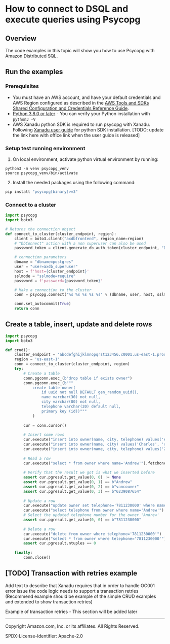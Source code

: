 # How to connect to DSQL and execute queries using Psycopg

## Overview

The code examples in this topic will show you how to use Psycopg with Amazon Distributed SQL. 

## Run the examples

### Prerequisites

* You must have an AWS account, and have your default credentials and AWS Region configured as described in the 
[AWS Tools and SDKs Shared Configuration and Credentials Reference Guide](https://docs.aws.amazon.com/credref/latest/refdocs/creds-config-files.html).
* [Python 3.8.0 or later](https://www.python.org/) - You can verify your Python installation with `python3 -V`
* AWS Xanadu python SDK is required to run psycopg with Xanadu. Following [Xanadu user guide](https://alpha.www.docs.aws.a2z.com/distributed-sql/latest/userguide/accessing-install-sdk.html) for python SDK installation. [TODO: update the link here with office link when the user guide is released]

### Setup test running environment 
1. On local environment, activate python virtual environment by running:
```
python3 -m venv psycopg_venv
source psycopg_venv/bin/activate
```

2. Install the needed packages using the following command:

```sh
pip install "psycopg[binary]>=3"
```

### Connect to a cluster

```py
import psycopg
import boto3

# Returns the connection object
def connect_to_cluster(cluster_endpoint, region):
    client = boto3.client("axdbfrontend", region_name=region)
    # "DbConnect" action with a non superuser can also be used
    password_token = client.generate_db_auth_token(cluster_endpoint, "DbConnectSuperuser", region)

    # connection parameters
    dbname = "dbname=postgres"
    user = "user=axdb_superuser"
    host = f'host={cluster_endpoint}'
    sslmode = "sslmode=require"
    password = f'password={password_token}'

    # Make a connection to the cluster
    conn = psycopg.connect('%s %s %s %s %s' % (dbname, user, host, sslmode, password))

    conn.set_autocommit(True)
    return conn
```

## Create a table, insert, update and delete rows

```py
import psycopg
import boto3

def crud():
    cluster_endpoint = 'abcdefghijklmnopqrst123456.c0001.us-east-1.prod.sql.axdb.aws.dev'
    region = 'us-east-1'
    conn = connect_to_cluster(cluster_endpoint, region)
    try:
        # Create a table
        conn.pgconn.exec_(b"drop table if exists owner")
        conn.pgconn.exec_(b"""
            create table owner(
                id uuid not null DEFAULT gen_random_uuid(),
                name varchar(30) not null,
                city varchar(80) not null, 
                telephone varchar(20) default null,
                primary key (id))"""
            )
        
        cur = conn.cursor()
                
        # Insert some rows
        cur.execute("insert into owner(name, city, telephone) values('Andrew', 'vancouver', '6239087654')")
        cur.execute("insert into owner(name, city) values('Charles', 'richmond')")
        cur.execute("insert into owner(name, city, telephone) values('Zoya', 'langley', '6230005678')")
        
        # Read a row
        cur.execute("select * from owner where name='Andrew'").fetchone()
        
        # Verify that the result we got is what we inserted before
        assert cur.pgresult.get_value(0, 0) != None
        assert cur.pgresult.get_value(0, 1) == b"Andrew"
        assert cur.pgresult.get_value(0, 2) == b"vancouver"
        assert cur.pgresult.get_value(0, 3) == b"6239087654"
        
        # Update a row
        cur.execute("update owner set telephone='7811230000' where name='Andrew'")
        cur.execute("select telephone from owner where name='Andrew'")
        # Select the updated telephone number for the owner 'Andrew'
        assert cur.pgresult.get_value(0, 0) == b"7811230000"
        
        # Delete a row
        cur.execute("delete from owner where telephone='7811230000'")
        cur.execute("select * from owner where telephone='7811230000'")
        assert cur.pgresult.ntuples == 0
        
    finally:
        conn.close()
```

## [TODO] Transaction with retries example

Add text to describe that Xanadu requires that in order to handle OC001 error issue the code logic needs to support a transaction retries (Recommend example should be example of the simple CRUD examples and extended to show transaction retries)

Example of transaction retries - This section will be added later

---

Copyright Amazon.com, Inc. or its affiliates. All Rights Reserved. 

SPDX-License-Identifier: Apache-2.0

